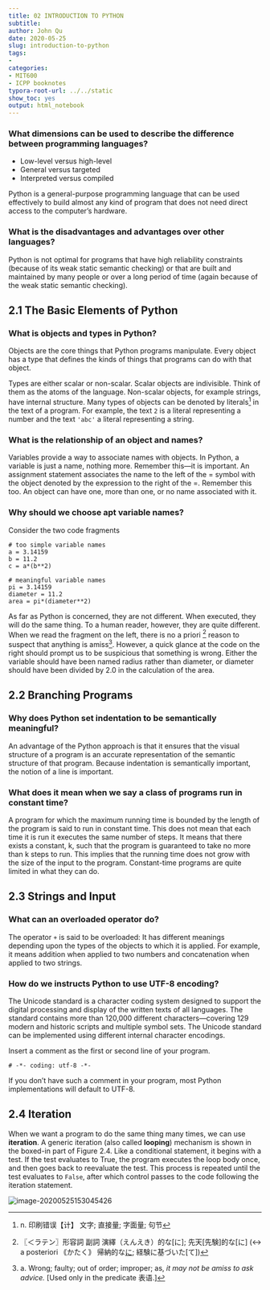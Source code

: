 ```yaml
---
title: 02 INTRODUCTION TO PYTHON
subtitle: 
author: John Qu
date: 2020-05-25
slug: introduction-to-python
tags:
- 
categories:
- MIT600
- ICPP booknotes
typora-root-url: ../../static
show_toc: yes
output: html_notebook
---
```


### What dimensions can be used to describe the difference between programming languages?

- Low-level versus high-level
- General versus targeted
- Interpreted versus compiled

Python is a general-purpose programming language that can be used effectively to build almost any kind of program that does not need direct access to the computer’s hardware.

### What is the disadvantages and advantages over other languages?

Python is not optimal for programs that have high reliability constraints (because of its weak static semantic checking) or that are built and maintained by many people or over a long period of time (again because of the weak static semantic checking).

## 2.1 The Basic Elements of Python

### What is objects and types in Python?

Objects are the core things that Python programs manipulate. Every object has a type that defines the kinds of things that programs can do with that object. 

Types are either scalar or non-scalar. Scalar objects are indivisible. Think of them as the atoms of the language. Non-scalar objects, for example strings, have internal structure. Many types of objects can be denoted by literals[^literal] in the text of a program. For example, the text `2` is a literal representing a number and the text `'abc'` a literal representing a string.

[^literal]: n. 印刷错误【计】 文字; 直接量; 字面量; 句节

### What is the relationship of an object and names?

Variables provide a way to associate names with objects. In Python, a variable is just a name, nothing more. Remember this—it is important. An assignment statement associates the name to the left of the = symbol with the object denoted by the expression to the right of the =. Remember this too. An object can have one, more than one, or no name associated with it.

### Why should we choose apt variable names?

Consider the two code fragments

```{python}
# too simple variable names
a = 3.14159 
b = 11.2
c = a*(b**2)

# meaningful variable names
pi = 3.14159
diameter = 11.2
area = pi*(diameter**2)
```

As far as Python is concerned, they are not different. When executed, they will do the same thing. To a human reader, however, they are quite different. When we read the fragment on the left, there is no a priori [^ a priori] reason to suspect that anything is amiss[^amiss]. However, a quick glance at the code on the right should prompt us to be suspicious that something is wrong. Either the variable should have been named radius rather than diameter, or diameter should have been divided by 2.0 in the calculation of the area.

[^ a priori]:  〖＜ラテン〗形容詞 副詞 演繹（えんえき）的な[に]; 先天[先験]的な[に] (↔ a posteriori ｟かたく｠ 帰納的な[に](inductive); 経験に基づいた[て])

[^amiss]: a.  Wrong; faulty; out of order; improper; as, *it may not be amiss to ask advice.* [Used only in the predicate 表语.] 

## 2.2 Branching Programs

### Why does Python set indentation to be semantically meaningful?

An advantage of the Python approach is that it ensures that the visual structure of a program is an accurate representation of the semantic structure of that program. Because indentation is semantically important, the notion of a line is important.

### What does it mean when we say a class of programs run in constant time?

A program for which the maximum running time is bounded by the length of the program is said to run in constant time. This does not mean that each time it is run it executes the same number of steps. It means that there exists a constant, k, such that the program is guaranteed to take no more than k steps to run. This implies that the running time does not grow with the size of the input to the program. Constant-time programs are quite limited in what they can do.

## 2.3 Strings and Input

### What can an overloaded operator do?

The operator `+` is said to be overloaded: It has different meanings depending upon the types of the objects to which it is applied. For example, it means addition when applied to two numbers and concatenation when applied to two strings.

### How do we instructs Python to use UTF-8 encoding?

The Unicode standard is a character coding system designed to support the digital processing and display of the written texts of all languages. The standard contains more than 120,000 different characters—covering 129 modern and historic scripts and multiple symbol sets. The Unicode standard can be implemented using different internal character encodings.

Insert a comment as the first or second line of your program.

```
# -*- coding: utf-8 -*-
```

If you don’t have such a comment in your program, most Python implementations will default to UTF-8.

## 2.4 Iteration

When we want a program to do the same thing many times, we can use **iteration**. A generic iteration (also called **looping**) mechanism is shown in the boxed-in part of Figure 2.4. Like a conditional statement, it begins with a test. If the test evaluates to True, the program executes the loop body once, and then goes back to reevaluate the test. This process is repeated until the test evaluates to `False`, after which control passes to the code following the iteration statement.

![image-20200525153045426](/images/2020-05-25-02-INTRODUCTION-TO-PYTHON//image-20200525153045426.png)

